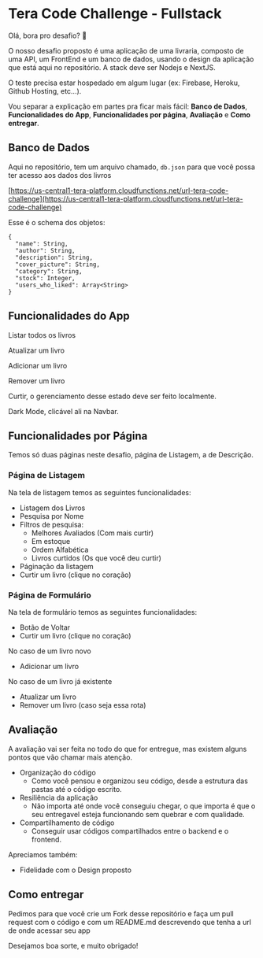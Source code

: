# Tera Code Challenge - Fullstack

Olá, bora pro desafio? :dancers:

O nosso desafio proposto é uma aplicação de uma livraria, composto de uma API, um FrontEnd e um banco de dados, usando o design da aplicação que está aqui no repositório. A stack deve ser Nodejs e NextJS. 

O teste precisa estar hospedado em algum lugar (ex: Firebase, Heroku, Github Hosting, etc...).

Vou separar a explicação em partes pra ficar mais fácil: **Banco de Dados**, **Funcionalidades do App**, **Funcionalidades por página**, **Avaliação** e **Como entregar**.


## Banco de Dados

Aqui no repositório, tem um arquivo chamado, ```db.json``` para que você possa ter acesso aos dados dos livros

[https://us-central1-tera-platform.cloudfunctions.net/url-tera-code-challenge](https://us-central1-tera-platform.cloudfunctions.net/url-tera-code-challenge)

Esse é o schema dos objetos:

```
{
  "name": String,
  "author": String,
  "description": String, 
  "cover_picture": String,
  "category": String,
  "stock": Integer,
  "users_who_liked": Array<String>
}
```


## Funcionalidades do App


Listar todos os livros

Atualizar um livro

Adicionar um livro

Remover um livro

Curtir, o gerenciamento desse estado deve ser feito localmente.

Dark Mode, clicável ali na Navbar.


## Funcionalidades por Página


Temos só duas páginas neste desafio, página de Listagem, a de Descrição.


### Página de Listagem

Na tela de listagem temos as seguintes funcionalidades:

- Listagem dos Livros
- Pesquisa por Nome
- Filtros de pesquisa:
  - Melhores Avaliados (Com mais curtir)
  - Em estoque
  - Ordem Alfabética
  - Livros curtidos (Os que você deu curtir)
- Páginação da listagem
- Curtir um livro (clique no coração)


### Página de Formulário

Na tela de formulário temos as seguintes funcionalidades:

- Botão de Voltar
- Curtir um livro (clique no coração)

No caso de um livro novo

- Adicionar um livro

No caso de um livro já existente

- Atualizar um livro
- Remover um livro (caso seja essa rota)


## Avaliação

A avaliação vai ser feita no todo do que for entregue, mas existem alguns pontos que vão chamar mais atenção.

- Organização do código
  - Como você pensou e organizou seu código, desde a estrutura das pastas até o código escrito.
- Resiliência da aplicação
  - Não importa até onde você conseguiu chegar, o que importa é que o seu entregavel esteja funcionando sem quebrar e com qualidade.
- Compartilhamento de código
  - Conseguir usar códigos compartilhados entre o backend e o frontend.

Apreciamos também:

- Fidelidade com o Design proposto


## Como entregar

Pedimos para que você crie um Fork desse repositório e faça um pull request com o código e com um README.md descrevendo que tenha a url de onde acessar seu app

Desejamos boa sorte, e muito obrigado!
